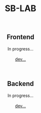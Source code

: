 
<div align="center">
  <h1>SB-LAB</h1>
  </br>
<h2>Frontend</h2>
<p>
  In progress...
</br></br>
  <a href="https://github.com/askuzmich/sb-lab/tree/dev-front">dev...</a></p>
</br>
<h2>Backend</h2>
<p>  
  In progress...
</br></br>
  <a href="https://github.com/askuzmich/sb-lab/tree/dev-back">dev...</a></p>  
</div>
